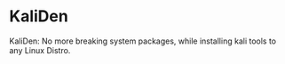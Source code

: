 # KaliDen
KaliDen: No more breaking system packages, while installing kali tools to any Linux Distro.
